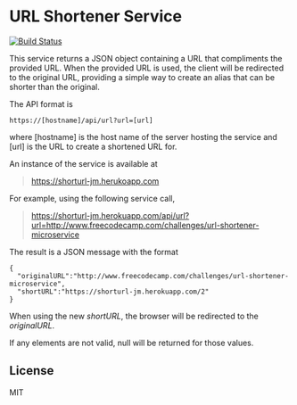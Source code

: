 # URL Shortener Service

[![Build Status](https://travis-ci.org/fcc-joemcintyre/shorturl.svg?branch=master)](https://travis-ci.org/fcc-joemcintyre/shorturl)

This service returns a JSON object containing a URL that compliments
the provided URL. When the provided URL is used, the client will be
redirected to the original URL, providing a simple way to create an
alias that can be shorter than the original.

The API format is

    https://[hostname]/api/url?url=[url]

where [hostname] is the host name of the server hosting the service and [url]
is the URL to create a shortened URL for.

An instance of the service is available at

> https://shorturl-jm.herukoapp.com

For example, using the following service call,

> https://shorturl-jm.herokuapp.com/api/url?url=http://www.freecodecamp.com/challenges/url-shortener-microservice

The result is a JSON message with the format

    {
      "originalURL":"http://www.freecodecamp.com/challenges/url-shortener-microservice",
      "shortURL":"https://shorturl-jm.herokuapp.com/2"
    }

When using the new *shortURL*, the browser will be redirected to
the *originalURL*.

If any elements are not valid, null will be returned for those values.

## License
MIT
